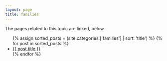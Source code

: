 ```yaml
---
layout: page
title: families
---
```


The pages related to this topic are linked, below.

 <ul>
 {% assign sorted_posts = (site.categories.['families'] | sort: 'title') %}
{% for post in sorted_posts %}
  <li>
    <a href="{{ post.url }}">{{ post.title }}</a>
  </li>
{% endfor %}
</ul>
